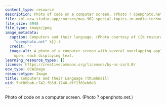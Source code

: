 ```yaml
---
content_type: resource
description: Photo of code on a computer screen. (Photo ? openphoto.net.)
file: /ol-ocw-studio-app/courses/mas-962-special-topics-in-media-technology-computational-semantics-fall-2002/5bf80babc742fb3d1740dff1369eb0e8_mas-962f02-th.jpg
file_size: 5948
file_type: image/jpeg
image_metadata:
  caption: Computers and their language. (Photo courtesy of {{% resource_link "114aafc0-e051-4288-b877-695d20355601"
    "openphoto.net" %}}.)
  credit: ''
  image-alt: A photo of a computer screen with several overlapping application windows
    open, each displaying text.
learning_resource_types: []
license: https://creativecommons.org/licenses/by-nc-sa/4.0/
ocw_type: OCWImage
resourcetype: Image
title: Computers and their Language (thumbnail)
uid: 5bf80bab-c742-fb3d-1740-dff1369eb0e8
---
```

Photo of code on a computer screen. (Photo ? openphoto.net.)